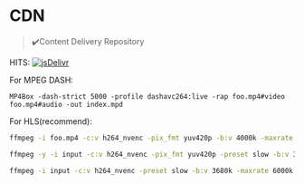 # CDN
> ✔️Content Delivery Repository

HITS: [![jsDelivr](https://data.jsdelivr.com/v1/package/gh/MoChanBW/CDN/badge)](https://www.jsdelivr.com/package/gh/MoChanBW/CDN)

For MPEG DASH:

```bash(with bug)
MP4Box -dash-strict 5000 -profile dashavc264:live -rap foo.mp4#video foo.mp4#audio -out index.mpd
```

 

For HLS(recommend):

```bash
ffmpeg -i foo.mp4 -c:v h264_nvenc -pix_fmt yuv420p -b:v 4000k -maxrate 6000k -minrate 600k -preset slow -c:a aac -hls_time 5 -hls_list_size 0 -f hls index.m3u8 
```
```bash
ffmpeg -y -i input -c:v h264_nvenc -pix_fmt yuv420p -preset slow -b:v 3680k -pass 1 -an -f mp4 NUL &&

ffmpeg -i input -c:v h264_nvenc -preset slow -b:v 3680k -maxrate 6000k -minrate 600k -pass 2 -c:a aac -b:a 320k -hls_time 5 -hls_list_size 0 -f hls index.m3u8
```